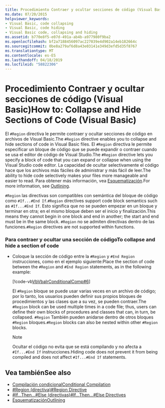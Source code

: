 ```yaml
---
title: Procedimiento Contraer y ocultar secciones de código (Visual Basic)
ms.date: 07/20/2015
helpviewer_keywords:
- Visual Basic, code collapsing
- Visual Basic, code hiding
- Visual Basic code, collapsing and hiding
ms.assetid: b770e8f5-e07d-491a-ab4b-a977980f9ba2
ms.openlocfilehash: bf2a7188456097ac227039e4d902a14eb182664c
ms.sourcegitcommit: 0be8a279af6d8a43e03141e349d3efd5d35f8767
ms.translationtype: MT
ms.contentlocale: es-ES
ms.lasthandoff: 04/18/2019
ms.locfileid: "58822306"
---
```

# <a name="how-to-collapse-and-hide-sections-of-code-visual-basic"></a><span data-ttu-id="89906-102">Procedimiento Contraer y ocultar secciones de código (Visual Basic)</span><span class="sxs-lookup"><span data-stu-id="89906-102">How to: Collapse and Hide Sections of Code (Visual Basic)</span></span>
<span data-ttu-id="89906-103">El `#Region` directiva le permite contraer y ocultar secciones de código en archivos de Visual Basic.</span><span class="sxs-lookup"><span data-stu-id="89906-103">The `#Region` directive enables you to collapse and hide sections of code in Visual Basic files.</span></span> <span data-ttu-id="89906-104">El `#Region` directiva le permite especificar un bloque de código que se puede expandir o contraer cuando se usa el editor de código de Visual Studio.</span><span class="sxs-lookup"><span data-stu-id="89906-104">The `#Region` directive lets you specify a block of code that you can expand or collapse when using the Visual Studio code editor.</span></span> <span data-ttu-id="89906-105">La capacidad de ocultar selectivamente el código hace que los archivos más fáciles de administrar y más fácil de leer.</span><span class="sxs-lookup"><span data-stu-id="89906-105">The ability to hide code selectively makes your files more manageable and easier to read.</span></span> <span data-ttu-id="89906-106">Para obtener más información, vea [Esquematización](/visualstudio/ide/outlining).</span><span class="sxs-lookup"><span data-stu-id="89906-106">For more information, see [Outlining](/visualstudio/ide/outlining).</span></span>  
  
 <span data-ttu-id="89906-107">`#Region` las directivas son compatibles con semántica del bloque de código como `#If...#End If`.</span><span class="sxs-lookup"><span data-stu-id="89906-107">`#Region` directives support code block semantics such as `#If...#End If`.</span></span> <span data-ttu-id="89906-108">Esto significa que no se pueden empezar en un bloque y terminar en otra; en el mismo bloque deben ser el inicio y finalización.</span><span class="sxs-lookup"><span data-stu-id="89906-108">This means they cannot begin in one block and end in another; the start and end must be in the same block.</span></span> <span data-ttu-id="89906-109">`#Region` no se admiten directivas dentro de las funciones.</span><span class="sxs-lookup"><span data-stu-id="89906-109">`#Region` directives are not supported within functions.</span></span>  
  
### <a name="to-collapse-and-hide-a-section-of-code"></a><span data-ttu-id="89906-110">Para contraer y ocultar una sección de código</span><span class="sxs-lookup"><span data-stu-id="89906-110">To collapse and hide a section of code</span></span>  
  
-   <span data-ttu-id="89906-111">Coloque la sección de código entre la `#Region` y `#End Region` instrucciones, como en el ejemplo siguiente:</span><span class="sxs-lookup"><span data-stu-id="89906-111">Place the section of code between the `#Region` and `#End Region` statements, as in the following example:</span></span>  
  
     [!code-vb[VbVbalrConditionalComp#6](~/samples/snippets/visualbasic/VS_Snippets_VBCSharp/VbVbalrConditionalComp/VB/Class1.vb#6)]  
  
     <span data-ttu-id="89906-112">El `#Region` bloque se puede usar varias veces en un archivo de código; por lo tanto, los usuarios pueden definir sus propios bloques de procedimientos y las clases que a su vez, se pueden contraer.</span><span class="sxs-lookup"><span data-stu-id="89906-112">The `#Region` block can be used multiple times in a code file; thus, users can define their own blocks of procedures and classes that can, in turn, be collapsed.</span></span> <span data-ttu-id="89906-113">`#Region` También pueden anidarse dentro de otros bloques `#Region` bloques.</span><span class="sxs-lookup"><span data-stu-id="89906-113">`#Region` blocks can also be nested within other `#Region` blocks.</span></span>  
  
    > [!NOTE]
    >  <span data-ttu-id="89906-114">Ocultar el código no evita que se está compilando y no afecta a `#If...#End If` instrucciones.</span><span class="sxs-lookup"><span data-stu-id="89906-114">Hiding code does not prevent it from being compiled and does not affect `#If...#End If` statements.</span></span>  
  
## <a name="see-also"></a><span data-ttu-id="89906-115">Vea también</span><span class="sxs-lookup"><span data-stu-id="89906-115">See also</span></span>

- [<span data-ttu-id="89906-116">Compilación condicional</span><span class="sxs-lookup"><span data-stu-id="89906-116">Conditional Compilation</span></span>](../../../visual-basic/programming-guide/program-structure/conditional-compilation.md)
- [<span data-ttu-id="89906-117">#Region (directiva)</span><span class="sxs-lookup"><span data-stu-id="89906-117">#Region Directive</span></span>](../../../visual-basic/language-reference/directives/region-directive.md)
- [<span data-ttu-id="89906-118">#If...Then...#Else (directivas)</span><span class="sxs-lookup"><span data-stu-id="89906-118">#If...Then...#Else Directives</span></span>](../../../visual-basic/language-reference/directives/if-then-else-directives.md)
- [<span data-ttu-id="89906-119">Esquematización</span><span class="sxs-lookup"><span data-stu-id="89906-119">Outlining</span></span>](/visualstudio/ide/outlining)
